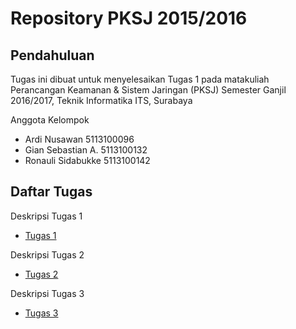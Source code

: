 # Repository PKSJ 2015/2016

## Pendahuluan

Tugas ini dibuat untuk menyelesaikan Tugas 1 pada matakuliah Perancangan Keamanan & Sistem Jaringan (PKSJ) Semester Ganjil 2016/2017, Teknik Informatika ITS, Surabaya
 
Anggota Kelompok
- Ardi Nusawan      5113100096
- Gian Sebastian A. 5113100132
- Ronauli Sidabukke 5113100142 


## Daftar Tugas

Deskripsi Tugas 1

 * [Tugas 1](https://github.com/ronayumik/PKSJ/tree/master/Tugas1)

Deskripsi Tugas 2

* [Tugas 2](https://github.com/ronayumik/PKSJ/tree/master/Tugas2)

Deskripsi Tugas 3

* [Tugas 3](https://github.com/ronayumik/PKSJ/tree/master/Tugas3)
